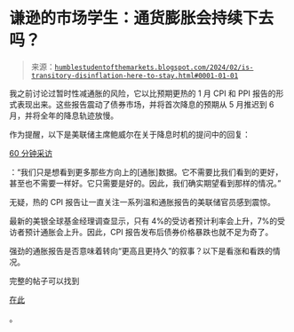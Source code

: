 <!--yml

分类：未分类

日期：2024-05-18 01:19:36

-->

# 谦逊的市场学生：通货膨胀会持续下去吗？

> 来源：[`humblestudentofthemarkets.blogspot.com/2024/02/is-transitory-disinflation-here-to-stay.html#0001-01-01`](https://humblestudentofthemarkets.blogspot.com/2024/02/is-transitory-disinflation-here-to-stay.html#0001-01-01)

我之前讨论过暂时性减通胀的风险，它以比预期更热的 1 月 CPI 和 PPI 报告的形式表现出来。这些报告震动了债券市场，并将首次降息的预期从 5 月推迟到 6 月，并将全年的降息轨迹放慢。

作为提醒，以下是美联储主席鲍威尔在关于降息时机的提问中的回复：

[60 分钟采访](https://www.cbsnews.com/news/fed-chair-jerome-powell-interest-rates-60-minutes-transcript/)

：“我们只是想看到更多那些方向上的[通胀]数据。它不需要比我们看到的更好，甚至也不需要一样好。它只需要是好的。因此，我们确实期望看到那样的情况。”

无疑，热的 CPI 报告让一直关注一系列温和通胀报告的美联储官员感到震惊。

最新的美银全球基金经理调查显示，只有 4%的受访者预计利率会上升，7%的受访者预计通胀会上升。因此，CPI 报告发布后债券价格暴跌也就不足为奇了。

强劲的通胀报告是否意味着转向“更高且更持久”的叙事？以下是看涨和看跌的情况。

完整的帖子可以找到

[在此](https://humblestudentofthemarkets.com/2024/02/17/is-transitory-disinflation-here-to-stay/)

。
